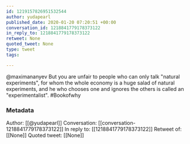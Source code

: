 ```yaml
---
id: 1219157826951532544
author: yudapearl
published_date: 2020-01-20 07:20:51 +00:00
conversation_id: 1218841779178373122
in_reply_to: 1218841779178373122
retweet: None
quoted_tweet: None
type: tweet
tags:

---
```


@maximananyev But you are unfair to people who can only talk "natural experiments", for whom the whole economy is a huge salad of natural experiments, and he who chooses one and ignores the others is called an "experimentalist". #Bookofwhy

### Metadata

Author: [[@yudapearl]]
Conversation: [[conversation-1218841779178373122]]
In reply to: [[1218841779178373122]]
Retweet of: [[None]]
Quoted tweet: [[None]]
